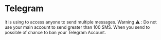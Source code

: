# Telegram
It is using to access anyone to send multiple messages. Warning ⚠️ : Do not use your main account to send greater than 100 SMS. When you send to possible of chance to ban your Telegram Account.
